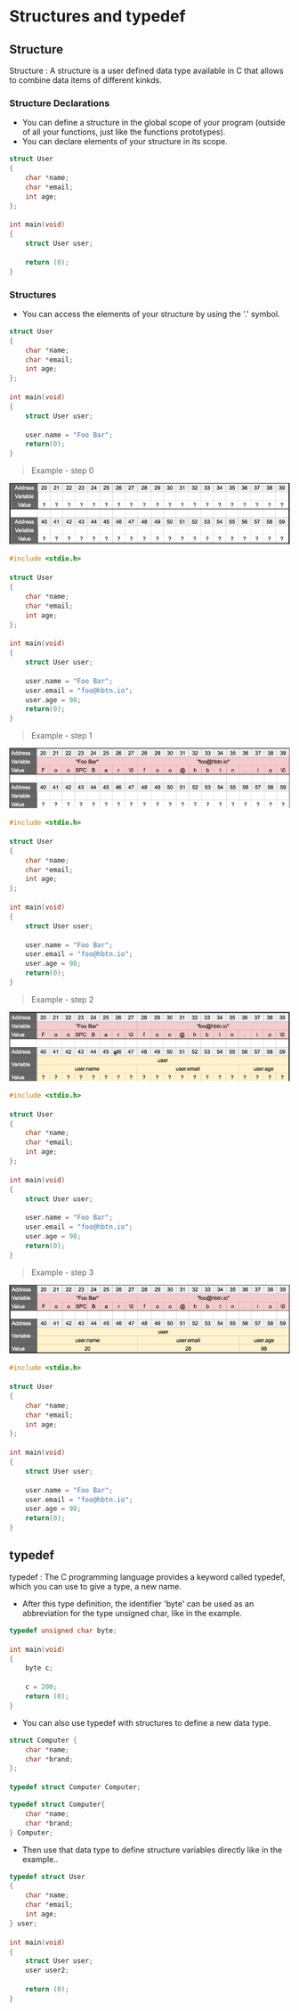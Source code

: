 # Structures and typedef

## Structure
Structure
: A structure is a user defined data type available in C that allows to combine data items of different kinkds.

### Structure Declarations

- You can define a structure in the global scope of your program (outside of all your functions, just like the functions prototypes).
- You can declare elements of your structure in its scope.

```c
struct User
{
    char *name;
    char *email;
    int age;
};

int main(void)
{
    struct User user;

    return (0);
}
```

### Structures

- You can access the elements of your structure by using the '.' symbol.

```c
struct User
{
    char *name;
    char *email;
    int age;
};

int main(void)
{
    struct User user;

    user.name = "Foo Bar";
    return(0);
}
```
> Example - step 0

![step0](https://github.com/CarolDianeHA/holbertonschool-low_level_programming/blob/main/structures_typedef/README%20Images/Step0.png)

```c
#include <stdio.h>

struct User
{
    char *name;
    char *email;
    int age;
};

int main(void)
{
    struct User user;

    user.name = "Foo Bar";
    user.email = "foo@hbtn.io";
    user.age = 98;
    return(0);
}
```

> Example - step 1

![step1](https://github.com/CarolDianeHA/holbertonschool-low_level_programming/blob/main/structures_typedef/README%20Images/Step1.png)

```c
#include <stdio.h>

struct User
{
    char *name;
    char *email;
    int age;
};

int main(void)
{
    struct User user;

    user.name = "Foo Bar";
    user.email = "foo@hbtn.io";
    user.age = 98;
    return(0);
}
```

> Example - step 2

![stpe2](https://github.com/CarolDianeHA/holbertonschool-low_level_programming/blob/main/structures_typedef/README%20Images/Step2.png)

```c
#include <stdio.h>

struct User
{
    char *name;
    char *email;
    int age;
};

int main(void)
{
    struct User user;

    user.name = "Foo Bar";
    user.email = "foo@hbtn.io";
    user.age = 98;
    return(0);
}
```

> Example - step 3

![step3](https://github.com/CarolDianeHA/holbertonschool-low_level_programming/blob/main/structures_typedef/README%20Images/Step3.png)

```c
#include <stdio.h>

struct User
{
    char *name;
    char *email;
    int age;
};

int main(void)
{
    struct User user;

    user.name = "Foo Bar";
    user.email = "foo@hbtn.io";
    user.age = 98;
    return(0);
}
```

## typedef
typedef
: The C programming language provides a keyword called typedef, which you can use to give a type, a new name.

- After this type definition, the identifier 'byte' can be used as an abbreviation for the type unsigned char, like in the example.

```c
typedef unsigned char byte;

int main(void)
{
    byte c;

    c = 200;
    return (0);
}
```
- You can also use typedef with structures to define a new data type.

```c
struct Computer {
    char *name;
    char *brand;
};

typedef struct Computer Computer;
```
```c
typedef struct Computer{
    char *name;
    char *brand;
} Computer;
```
- Then use that data type to define structure variables directly like in the example..

```c
typedef struct User
{
    char *name;
    char *email;
    int age;
} user;

int main(void)
{
    struct User user;
    user user2;

    return (0);
}
```